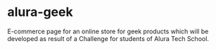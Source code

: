 # alura-geek
E-commerce page for an online store for geek products which will be developed as result of a Challenge for students of Alura Tech School.
